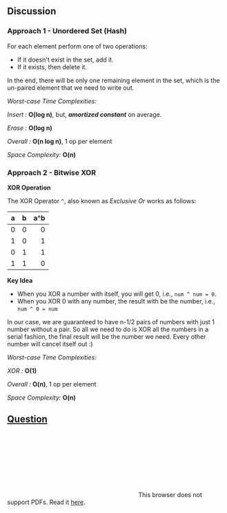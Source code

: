 ## Discussion

### Approach 1 - Unordered Set (Hash)
For each element perform one of two operations:
* If it doesn't exist in the set, add it.
* If it exists, then delete it.

In the end, there will be only one remaining element in the set, which is the un-paired element that we need to write out.

*Worst-case Time Complexities:*

*Insert :* **O(log n)**, but, __*amortized constant*__ on average.

*Erase :* **O(log n)**

*Overall :* **O(n log n)**, 1 op per element

*Space Complexity:* **O(n)**

### Approach 2 - Bitwise XOR

**XOR Operation**

The XOR Operator `^`, also known as *Exclusive Or* works as follows:

|a|b|a^b|
|--|:--:|---:|
|0|0|0|
|1|0|1|
|0|1|1|
|1|1|0|

**Key Idea**

* When you XOR a number with itself, you will get 0, i.e., `num ^ num = 0`.
* When you XOR 0 with any number, the result with be the number, i.e., `num ^ 0 = num`

In our case, we are guaranteed to have n-1/2 pairs of numbers with just 1 number without a pair. So all we need to do is XOR all the numbers in a serial fashion, the final result will be the number we need. Every other number will cancel itself out :)

*Worst-case Time Complexities:*

*XOR :* **O(1)**

*Overall :* **O(n)**, 1 op per element

*Space Complexity:* **O(n)**

## [Question](Question.pdf)
<object data="Question.pdf" type="application/pdf" width="700px" height="700px">    
    <embed src="Question.pdf">
        This browser does not support PDFs. Read it <a href="question.pdf">here</a>.</p>
    </embed>
</object>
